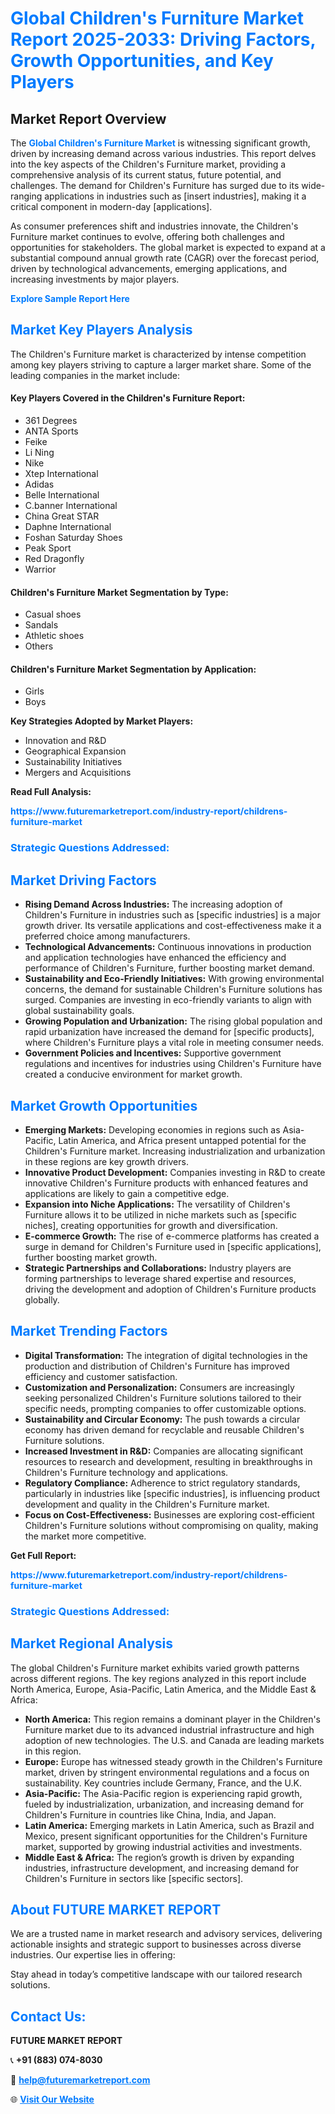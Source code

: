 <h1 style="color: #007BFF;">Global Children's Furniture Market Report 2025-2033: Driving Factors, Growth Opportunities, and Key Players</h1>

<section id="overview">
<h2>Market Report Overview</h2>
<p>The <a href="https://www.futuremarketreport.com/industry-report/childrens-furniture-market" style="color: #007BFF; text-decoration: none;"><strong>Global Children's Furniture Market</strong></a> is witnessing significant growth, driven by increasing demand across various industries. This report delves into the key aspects of the Children's Furniture market, providing a comprehensive analysis of its current status, future potential, and challenges. The demand for Children's Furniture has surged due to its wide-ranging applications in industries such as [insert industries], making it a critical component in modern-day [applications].</p>
<p>As consumer preferences shift and industries innovate, the Children's Furniture market continues to evolve, offering both challenges and opportunities for stakeholders. The global market is expected to expand at a substantial compound annual growth rate (CAGR) over the forecast period, driven by technological advancements, emerging applications, and increasing investments by major players.</p>
</section>

<section id="overview">
<p><a href="https://www.futuremarketreport.com/request-sample/reportId=32149" style="color: #007BFF; text-decoration: none;"><strong>Explore Sample Report Here</strong></a></p>
</section>

<section id="key-players">
<h2 style="color: #007BFF;">Market Key Players Analysis</h2>
<p>The Children's Furniture market is characterized by intense competition among key players striving to capture a larger market share. Some of the leading companies in the market include:</p>
<h4>Key Players Covered in the Children's Furniture Report:</h4>
<ul><li>361 Degrees</li><li>ANTA Sports</li><li>Feike</li><li>Li Ning</li><li>Nike</li><li>Xtep International</li><li>Adidas</li><li>Belle International</li><li>C.banner International</li><li>China Great STAR</li><li>Daphne International</li><li>Foshan Saturday Shoes</li><li>Peak Sport</li><li>Red Dragonfly</li><li>Warrior</li></ul>
<h4>Children's Furniture Market Segmentation by Type:</h4>
<ul><li>Casual shoes</li><li>Sandals</li><li>Athletic shoes</li><li>Others</li></ul>

<h4>Children's Furniture Market Segmentation by Application:</h4>
<ul><li>Girls</li><li>Boys</li></ul>
<p><strong>Key Strategies Adopted by Market Players:</strong></p>
<ul>
<li>Innovation and R&D</li>
<li>Geographical Expansion</li>
<li>Sustainability Initiatives</li>
<li>Mergers and Acquisitions</li>
</ul>
</section>

<section>
<p><strong>Read Full Analysis: </strong></p><a href="https://www.futuremarketreport.com/industry-report/childrens-furniture-market" style="color: #007BFF; text-decoration: none;"><strong>https://www.futuremarketreport.com/industry-report/childrens-furniture-market</strong></a>
<h3 style="color: #007BFF;">Strategic Questions Addressed:</h3>
</section>

<section id="driving-factors">
<h2 style="color: #007BFF;">Market Driving Factors</h2>
<ul>
<li><strong>Rising Demand Across Industries:</strong> The increasing adoption of Children's Furniture in industries such as [specific industries] is a major growth driver. Its versatile applications and cost-effectiveness make it a preferred choice among manufacturers.</li>
<li><strong>Technological Advancements:</strong> Continuous innovations in production and application technologies have enhanced the efficiency and performance of Children's Furniture, further boosting market demand.</li>
<li><strong>Sustainability and Eco-Friendly Initiatives:</strong> With growing environmental concerns, the demand for sustainable Children's Furniture solutions has surged. Companies are investing in eco-friendly variants to align with global sustainability goals.</li>
<li><strong>Growing Population and Urbanization:</strong> The rising global population and rapid urbanization have increased the demand for [specific products], where Children's Furniture plays a vital role in meeting consumer needs.</li>
<li><strong>Government Policies and Incentives:</strong> Supportive government regulations and incentives for industries using Children's Furniture have created a conducive environment for market growth.</li>
</ul>
</section>

<section id="growth-opportunities">
<h2 style="color: #007BFF;">Market Growth Opportunities</h2>
<ul>
<li><strong>Emerging Markets:</strong> Developing economies in regions such as Asia-Pacific, Latin America, and Africa present untapped potential for the Children's Furniture market. Increasing industrialization and urbanization in these regions are key growth drivers.</li>
<li><strong>Innovative Product Development:</strong> Companies investing in R&D to create innovative Children's Furniture products with enhanced features and applications are likely to gain a competitive edge.</li>
<li><strong>Expansion into Niche Applications:</strong> The versatility of Children's Furniture allows it to be utilized in niche markets such as [specific niches], creating opportunities for growth and diversification.</li>
<li><strong>E-commerce Growth:</strong> The rise of e-commerce platforms has created a surge in demand for Children's Furniture used in [specific applications], further boosting market growth.</li>
<li><strong>Strategic Partnerships and Collaborations:</strong> Industry players are forming partnerships to leverage shared expertise and resources, driving the development and adoption of Children's Furniture products globally.</li>
</ul>
</section>

<section id="trending-factors">
<h2 style="color: #007BFF;">Market Trending Factors</h2>
<ul>
<li><strong>Digital Transformation:</strong> The integration of digital technologies in the production and distribution of Children's Furniture has improved efficiency and customer satisfaction.</li>
<li><strong>Customization and Personalization:</strong> Consumers are increasingly seeking personalized Children's Furniture solutions tailored to their specific needs, prompting companies to offer customizable options.</li>
<li><strong>Sustainability and Circular Economy:</strong> The push towards a circular economy has driven demand for recyclable and reusable Children's Furniture solutions.</li>
<li><strong>Increased Investment in R&D:</strong> Companies are allocating significant resources to research and development, resulting in breakthroughs in Children's Furniture technology and applications.</li>
<li><strong>Regulatory Compliance:</strong> Adherence to strict regulatory standards, particularly in industries like [specific industries], is influencing product development and quality in the Children's Furniture market.</li>
<li><strong>Focus on Cost-Effectiveness:</strong> Businesses are exploring cost-efficient Children's Furniture solutions without compromising on quality, making the market more competitive.</li>
</ul>
</section>

<section>
<p><strong>Get Full Report: </strong></p><a href="https://www.futuremarketreport.com/industry-report/childrens-furniture-market" style="color: #007BFF; text-decoration: none;"><strong>https://www.futuremarketreport.com/industry-report/childrens-furniture-market</strong></a>
<h3 style="color: #007BFF;">Strategic Questions Addressed:</h3>
</section>


<section id="regional-analysis">
<h2 style="color: #007BFF;">Market Regional Analysis</h2>
<p>The global Children's Furniture market exhibits varied growth patterns across different regions. The key regions analyzed in this report include North America, Europe, Asia-Pacific, Latin America, and the Middle East & Africa:</p>
<ul>
<li><strong>North America:</strong> This region remains a dominant player in the Children's Furniture market due to its advanced industrial infrastructure and high adoption of new technologies. The U.S. and Canada are leading markets in this region.</li>
<li><strong>Europe:</strong> Europe has witnessed steady growth in the Children's Furniture market, driven by stringent environmental regulations and a focus on sustainability. Key countries include Germany, France, and the U.K.</li>
<li><strong>Asia-Pacific:</strong> The Asia-Pacific region is experiencing rapid growth, fueled by industrialization, urbanization, and increasing demand for Children's Furniture in countries like China, India, and Japan.</li>
<li><strong>Latin America:</strong> Emerging markets in Latin America, such as Brazil and Mexico, present significant opportunities for the Children's Furniture market, supported by growing industrial activities and investments.</li>
<li><strong>Middle East & Africa:</strong> The region’s growth is driven by expanding industries, infrastructure development, and increasing demand for Children's Furniture in sectors like [specific sectors].</li>
</ul>
</section>

<footer>
<h2 style="color: #007BFF;">About FUTURE MARKET REPORT</h2>
<p>We are a trusted name in market research and advisory services, delivering actionable insights and strategic support to businesses across diverse industries. Our expertise lies in offering:</p>

<p>Stay ahead in today’s competitive landscape with our tailored research solutions.</p>

<h2 style="color: #007BFF;">Contact Us:</h2>
<p><strong>FUTURE MARKET REPORT</strong></p>
<p>📞 <strong>+91 (883) 074-8030</strong></p>
<p>📧 <strong><a href="mailto:help@futuremarketreport.com" style="color: #007BFF;">help@futuremarketreport.com</a></strong></p>
<p>🌐 <strong><a href="https://www.futuremarketreport.com/" style="color: #007BFF;">Visit Our Website</a></strong></p>
</footer>